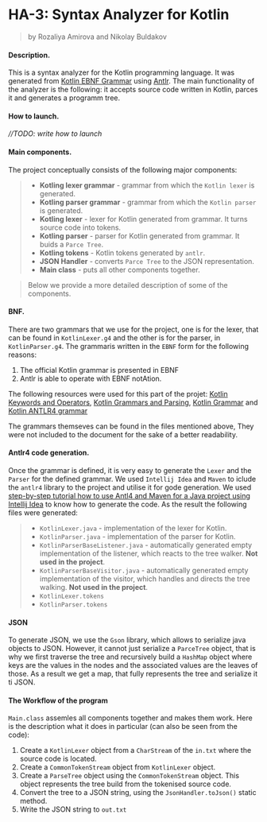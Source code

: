# HA-3: Syntax Analyzer for Kotlin

> by Rozaliya Amirova and Nikolay Buldakov 

#### Description.
This is a syntax analyzer for the Kotlin programming language. It was generated from [Kotlin EBNF Grammar](https://kotlinlang.org/docs/reference/grammar.html) using [Antlr](http://www.antlr.org). The main functionality of the analyzer is the following: it accepts source code written in Kotlin, parces it and generates a programm tree.

#### How to launch.
*//TODO: write how to launch*

#### Main components.

The project conceptually consists of the following major components:
>* __Kotling lexer grammar__ - grammar from which the `Kotlin lexer` is generated.
>* __Kotling parser grammar__ - grammar from which the `Kotlin parser` is generated.
>* __Kotling lexer__ - lexer for Kotlin generated from grammar. It turns source code into tokens.
>* __Kotling parser__ - parser for Kotlin generated from grammar. It buids a `Parce Tree`.
>* __Kotling tokens__ - Kotlin tokens generated by `antlr`.
>* __JSON Handler__ - converts `Parce Tree` to the JSON representation.
>* __Main class__ - puts all other components together.

>Below we provide a more detailed description of some of the components.

#### BNF.

There are two grammars that we use for the project, one is for the lexer, that can be found in `KotlinLexer.g4` and the other is for the parser, in `KotlinParser.g4`. 
The grammaris written in the `EBNF` form for the following reasons:
1. The official Kotlin grammar is presented in EBNF
2. Antlr is able to operate with EBNF notAtion. 

The following resources were used for this part of the projet: [Kotlin Keywords and Operators](http://kotlinlang.org/docs/reference/keyword-reference.html), [Kotlin Grammars and Parsing](http://jetbrains.github.io/kotlin-spec/#_grammars_and_parsing),
[Kotlin Grammar](https://kotlinlang.org/docs/reference/grammar.html) and [Kotlin ANTLR4 grammar](https://github.com/antlr/grammars-v4/tree/master/kotlin)

The grammars themseves can be found in the files mentioned above, They were not included to the document for the sake of a better readability.

#### Antlr4 code generation. 

Once the grammar is defined, it is very easy to generate the `Lexer` and the `Parser` for the defined grammar. 
We used `Intellij Idea` and `Maven` to iclude the `antlr4` library to the project and utilise it for gode generation. We used [step-by-step tutorial how to use Antl4 and Maven for a Java project using Intellij Idea](https://habr.com/post/341138/) to know how to generate the code. As the result the following files were generated:
>* `KotlinLexer.java` - implementation of the lexer for Kotlin.
>* `KotlinParser.java` - implementation of the parser for Kotlin.
>* `KotlinParserBaseListener.java` - automatically generated empty implementation of the listener, which reacts to the tree walker. __Not used in the project__.
>* `KotlinParserBaseVisitor.java` - automatically generated empty implementation of the visitor, which handles and directs the tree walking. __Not used in the project__.
>* `KotlinLexer.tokens`
>* `KotlinParser.tokens`

#### JSON

To generate JSON, we use the `Gson` library, which allows to serialize java objects to JSON. However, it cannot just serialize a `ParceTree` object, that is why we first traverse the tree and recursively build a `HashMap` object where  keys are the values in the nodes and the associated values are the leaves of those.
As a result we get a map, that fully represents the tree and serialize it ti JSON.

#### The Workflow of the program 

`Main.class` assemles all components together and makes them work. Here is the description what it does in particular (can also be seen from the code):
1. Create a `KotlinLexer` object from a `CharStream` of the `in.txt` where the source code is located.
2. Create a `CommonTokenStream` object from `KotlinLexer` object.
3. Create a `ParseTree` object using the  `CommonTokenStream` object. This object represents the tree build from the tokenised source code.
4. Convert the tree to a JSON string, using the `JsonHandler.toJson()` static method.
5. Write the JSON string to `out.txt`

